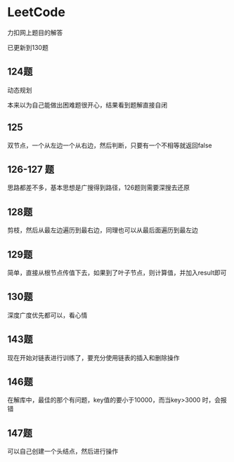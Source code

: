 # LeetCode
力扣网上题目的解答

已更新到130题

## 124题
动态规划

本来以为自己能做出困难题很开心，结果看到题解直接自闭

## 125
双节点，一个从左边一个从右边，然后判断，只要有一个不相等就返回false

## 126-127 题
思路都差不多，基本思想是广搜得到路径，126题则需要深搜去还原

## 128题
剪枝，然后从最左边遍历到最右边，同理也可以从最后面遍历到最左边

## 129题
简单，直接从根节点传值下去，如果到了叶子节点，则计算值，并加入result即可

## 130题
深度广度优先都可以，看心情

## 143题
现在开始对链表进行训练了，要充分使用链表的插入和删除操作

## 146题
在解库中，最佳的那个有问题，key值的要小于10000，而当key>3000 时，会报错

## 147题
可以自己创建一个头结点，然后进行操作